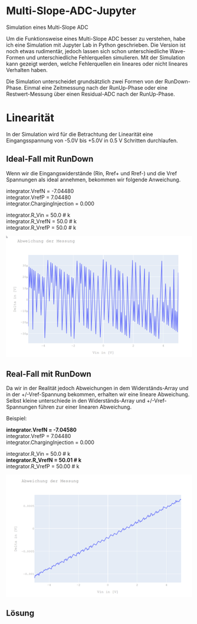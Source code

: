 # Multi-Slope-ADC-Jupyter
Simulation eines Multi-Slope ADC

Um die Funktionsweise eines Multi-Slope ADC besser zu verstehen, habe ich eine Simulation mit Jupyter Lab in Python geschrieben. 
Die Version ist noch etwas rudimentär, jedoch lassen sich schon unterschiedliche Wave-Formen und unterschiedliche Fehlerquellen simulieren. 
Mit der Simulation kann gezeigt werden, welche Fehlerquellen ein lineares oder nicht lineares Verhalten haben.

Die Simulation unterscheidet grundsätzlich zwei Formen von der RunDown-Phase. Einmal eine Zeitmessung nach der RunUp-Phase oder eine Restwert-Messung über einen Residual-ADC nach der RunUp-Phase.


# Linearität
In der Simulation wird für die Betrachtung der Linearität eine Eingangsspannung von -5.0V bis +5.0V in 0.5 V Schritten durchlaufen.


## Ideal-Fall mit RunDown
Wenn wir die Eingangswiderstände (Rin, Rref+ und Rref-) und die Vref Spannungen als ideal annehmen, bekommen wir folgende Anweichung.

integrator.VrefN = -7.04480 <br>
integrator.VrefP = 7.04480 <br>
integrator.ChargingInjection = 0.000 <br>

integrator.R_Vin   = 50.0 # k <br>
integrator.R_VrefN = 50.0 # k <br>
integrator.R_VrefP = 50.0 # k <br>


![Mein Bild](doc/images/Abweichung_RunDown_Ideal.png)



## Real-Fall mit RunDown
Da wir in der Realität jedoch Abweichungen in dem Widerständs-Array und in der +/-Vref-Spannung bekommen, erhalten wir eine lineare Abweichung. Selbst kleine unterschiede in den Widerständs-Array und +/-Vref-Spannungen führen zur einer linearen Abweichung.

Beispiel:

**integrator.VrefN = -7.04580** <br>
integrator.VrefP = 7.04480 <br>
integrator.ChargingInjection = 0.000 <br>

integrator.R_Vin   = 50.0 # k <br>
**integrator.R_VrefN = 50.01 # k** <br>
integrator.R_VrefP = 50.00 # k <br>

![Mein Bild](doc/images/Abweichung_RunDown_real.png)

## Lösung 
